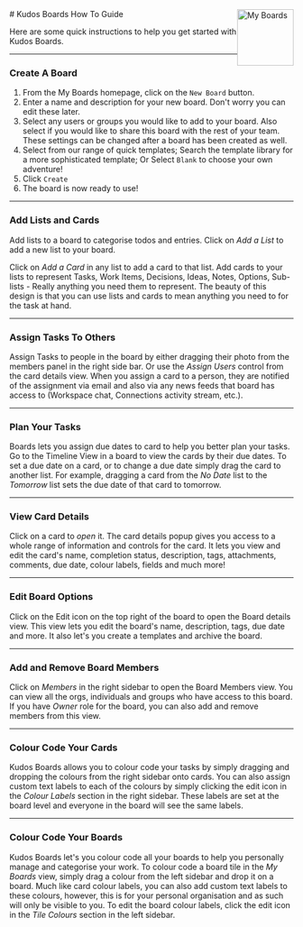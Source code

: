 <img style="float: right" src="/assets/images/boards-logo.jpg" height="100" alt="My Boards" />
# Kudos Boards How To Guide

Here are some quick instructions to help you get started with Kudos Boards. 

---

### Create A Board

1. From the My Boards homepage, click on the `New Board` button.
2. Enter a name and description for your new board. Don't worry you can edit these later.
3. Select any users or groups you would like to add to your board. Also select if you would like to share this board with the rest of your team. These settings can be changed after a board has been created as well.
3. Select from our range of quick templates; Search the template library for a more sophisticated template; Or Select `Blank` to choose your own adventure!
4. Click `Create`
3. The board is now ready to use!

---

### Add Lists and Cards
Add lists to a board to categorise todos and entries.
Click on *Add a List* to add a new list to your board.

Click on *Add a Card* in any list to add a card to that list.
Add cards to your lists to represent Tasks, Work Items, Decisions, Ideas, Notes, Options, Sub-lists - Really anything you need them to represent.
The beauty of this design is that you can use lists and cards to mean anything you need to for the task at hand.

---

### Assign Tasks To Others
Assign Tasks to people in the board by either dragging their photo from the members panel in the right side bar. Or use the *Assign Users* control from the card details view.
When you assign a card to a person, they are notified of the assignment via email and also via any news feeds that board has access to (Workspace chat, Connections activity stream, etc.).

---

### Plan Your Tasks
Boards lets you assign due dates to card to help you better plan your tasks. Go to the Timeline View in a board to view the cards by their due dates. To set a due date on a card, or to change a due date simply drag the card to another list.
For example, dragging a card from the *No Date* list to the *Tomorrow* list sets the due date of that card to tomorrow.

---

### View Card Details
Click on a card to _open_ it. The card details popup gives you access to a whole range of information and controls for the card. It lets you view and edit the card's name, completion status, description, tags, attachments, comments, due date, colour labels, fields and much more!

---

### Edit Board Options
Click on the Edit icon on the top right of the board to open the Board details view. This view lets you edit the board's name, description, tags, due date and more. It also let's you create a templates and archive the board.

---

### Add and Remove Board Members
Click on *Members* in the right sidebar to open the Board Members view. You can view all the orgs, individuals and groups who have access to this board. If you have _Owner_ role for the board, you can also add and remove members from this view.

---

### Colour Code Your Cards
Kudos Boards allows you to colour code your tasks by simply dragging and dropping the colours from the right sidebar onto cards. You can also assign custom text labels to each of the colours by simply clicking the edit icon in the *Colour Labels* section in the right sidebar. These labels are set at the board level and everyone in the board will see the same labels.

---

### Colour Code Your Boards
Kudos Boards let's you colour code all your boards to help you personally manage and categorise your work. To colour code a board tile in the *My Boards* view, simply drag a colour from the left sidebar and drop it on a board. Much like card colour labels, you can also add custom text labels to these colours, however, this is for your personal organisation and as such will only be visible to you. To edit the board colour labels, click the edit icon in the *Tile Colours* section in the left sidebar.
